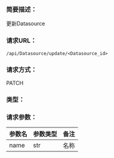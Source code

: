 ### **简要描述：**

更新Datasource

### **请求URL：**

`/api/Datasource/update/<Datasource_id>`

### **请求方式：**

PATCH

### **类型：**


### **请求参数：**

|参数名|参数类型|备注|
|:--|:--|:--|
|name|str|名称|
